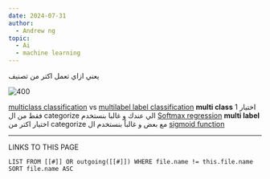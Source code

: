 ```yaml
---
date: 2024-07-31
author:
  - Andrew ng
topic:
  - Ai
  - machine learning
---
```



يعني ازاي تعمل اكتر من تصنيف 

![400](Pasted%20image%2020240731030726.png)


[multiclass classification](multiclass%20classification.md) vs [multilabel label classification](multilabel%20label%20classification.md)
**multi class**
اختيار 1 فقط من ال categorize الي عندك و غالبا بنستخدم [Softmax regression](Softmax%20regression.md) 
**multi label**
اختيار اكتر من categorize مع بعض و غالباً بنستخدم ال [sigmoid function](sigmoid%20function.md)


----
LINKS TO THIS PAGE 
```dataview
LIST FROM [[#]] OR outgoing([[#]]) WHERE file.name != this.file.name SORT file.name ASC
```

